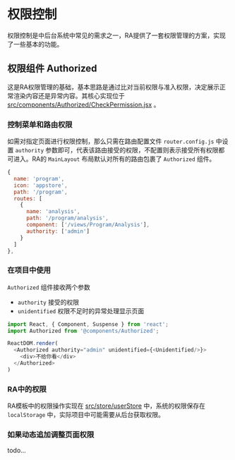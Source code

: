 # 权限控制

权限控制是中后台系统中常见的需求之一，RA提供了一套权限管理的方案，实现了一些基本的功能。

## 权限组件 Authorized

这是RA权限管理的基础，基本思路是通过比对当前权限与准入权限，决定展示正常渲染内容还是异常内容。其核心实现位于 [src/components/Authorized/CheckPermission.jsx](https://github.com/EzioReturner/RATurbo-react-admin/blob/master/src/components/Authorized/CheckPermission.jsx) 。

### 控制菜单和路由权限

如需对指定页面进行权限控制，那么只需在路由配置文件 `router.config.js` 中设置 `authority` 参数即可，代表该路由接受的权限，不配置则表示接受所有权限都可进入。RA的 `MainLayout` 布局默认对所有的路由包裹了 `Authorized` 组件。

```javascript
{
  name: 'program',
  icon: 'appstore',
  path: '/program',
  routes: [
    {
      name: 'analysis',
      path: '/program/analysis',
      component: ['/views/Program/Analysis'],
      authority: ['admin']
    }
  ]
},
```

### 在项目中使用
`Authorized` 组件接收两个参数
- `authority`  接受的权限
- `unidentified` 权限不足时的异常处理显示页面

```javascript
import React, { Component, Suspense } from 'react';
import Authorized from '@components/Authorized';

ReactDOM.render(
  <Authorized authority="admin" unidentified={<Unidentified/>}>
    <div>不给你看</div>
  </Authorized>
)
```

### RA中的权限

RA模板中的权限操作实现在 [src/store/userStore](https://github.com/EzioReturner/RATurbo-react-admin/blob/master/src/store/userStore.ts) 中，系统的权限保存在 `localStorage` 中，实际项目中可能需要从后台获取权限。


### 如果动态追加调整页面权限

todo...